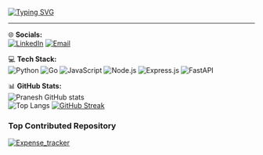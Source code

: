 [![Typing SVG](https://readme-typing-svg.demolab.com?font=Fira+Code&duration=3000&pause=1000&color=F75C7E&width=5&lines=Pranesh)](https://github.com/Pranesh-alt)

---

🌐 **Socials:**   
[![LinkedIn](https://img.shields.io/badge/LinkedIn-0077B5.svg?&style=for-the-badge&logo=linkedin&logoColor=white)](https://www.linkedin.com/in/pranesh-r-0886b5308/)
[![Email](https://img.shields.io/badge/Email-D14836?style=for-the-badge&logo=gmail&logoColor=white)](mailto:praneshtaker@gmail.com)

💻 **Tech Stack:**  
![Python](https://img.shields.io/badge/Python-3670A0?style=for-the-badge&logo=python&logoColor=white)
![Go](https://img.shields.io/badge/Go-00ADD8?style=for-the-badge&logo=go&logoColor=white)
![JavaScript](https://img.shields.io/badge/JavaScript-F7DF1E?style=for-the-badge&logo=javascript&logoColor=black)
![Node.js](https://img.shields.io/badge/Node.js-339933?style=for-the-badge&logo=node.js&logoColor=white)
![Express.js](https://img.shields.io/badge/Express.js-000000?style=for-the-badge&logo=express&logoColor=white)
![FastAPI](https://img.shields.io/badge/FastAPI-009688?style=for-the-badge&logo=fastapi&logoColor=white)

📊 **GitHub Stats:**  
![Pranesh GitHub stats](https://github-readme-stats.vercel.app/api?username=Pranesh-alt&show_icons=true&theme=radical&cache_bust=RANDOM_NUMBER)  
![Top Langs](https://github-readme-stats.vercel.app/api/top-langs/?username=Pranesh-alt&layout=compact&theme=radical&cache_bust=RANDOM_NUMBER)
[![GitHub Streak](https://github-readme-streak-stats.herokuapp.com?user=Pranesh-alt&theme=radical&hide_border=true&cache_bust=RANDOM_NUMBER)](https://git.io/streak-stats)  



### Top Contributed Repository

[![Expense_tracker](https://github-readme-stats.vercel.app/api/pin/?username=Pranesh-alt&repo=Expense_tracker&theme=radical)](https://github.com/Pranesh-alt/Expense_tracker)
